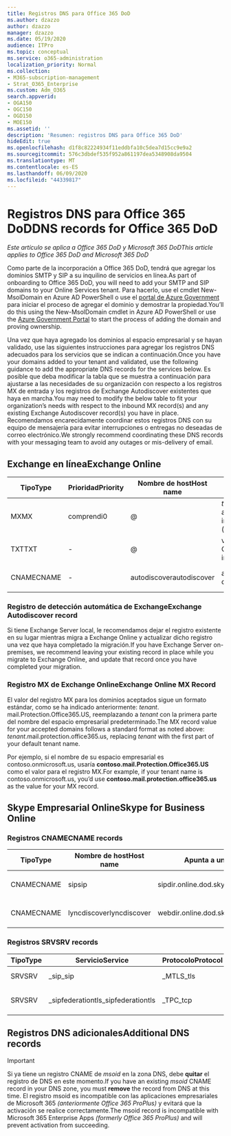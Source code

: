 ```yaml
---
title: Registros DNS para Office 365 DoD
ms.author: dzazzo
author: dzazzo
manager: dzazzo
ms.date: 05/19/2020
audience: ITPro
ms.topic: conceptual
ms.service: o365-administration
localization_priority: Normal
ms.collection:
- M365-subscription-management
- Strat_O365_Enterprise
ms.custom: Adm_O365
search.appverid:
- OGA150
- OGC150
- OGD150
- MOE150
ms.assetid: ''
description: 'Resumen: registros DNS para Office 365 DoD'
hideEdit: true
ms.openlocfilehash: d1f8c82224934f11eddbfa10c5dea7d15cc9e9a2
ms.sourcegitcommit: 576c3dbdef535f952a861197dea5348908da9504
ms.translationtype: MT
ms.contentlocale: es-ES
ms.lasthandoff: 06/09/2020
ms.locfileid: "44339817"
---
```

# <a name="dns-records-for-office-365-dod"></a><span data-ttu-id="0533c-103">Registros DNS para Office 365 DoD</span><span class="sxs-lookup"><span data-stu-id="0533c-103">DNS records for Office 365 DoD</span></span>

<span data-ttu-id="0533c-104">*Este artículo se aplica a Office 365 DoD y Microsoft 365 DoD*</span><span class="sxs-lookup"><span data-stu-id="0533c-104">*This article applies to Office 365 DoD and Microsoft 365 DoD*</span></span>

<span data-ttu-id="0533c-105">Como parte de la incorporación a Office 365 DoD, tendrá que agregar los dominios SMTP y SIP a su inquilino de servicios en línea.</span><span class="sxs-lookup"><span data-stu-id="0533c-105">As part of onboarding to Office 365 DoD, you will need to add your SMTP and SIP domains to your Online Services tenant.</span></span>  <span data-ttu-id="0533c-106">Para hacerlo, use el cmdlet New-MsolDomain en Azure AD PowerShell o use el [portal de Azure Government](https://portal.azure.us) para iniciar el proceso de agregar el dominio y demostrar la propiedad.</span><span class="sxs-lookup"><span data-stu-id="0533c-106">You’ll do this using the New-MsolDomain cmdlet in Azure AD PowerShell or use the [Azure Government Portal](https://portal.azure.us) to start the process of adding the domain and proving ownership.</span></span>

<span data-ttu-id="0533c-107">Una vez que haya agregado los dominios al espacio empresarial y se hayan validado, use las siguientes instrucciones para agregar los registros DNS adecuados para los servicios que se indican a continuación.</span><span class="sxs-lookup"><span data-stu-id="0533c-107">Once you have your domains added to your tenant and validated, use the following guidance to add the appropriate DNS records for the services below.</span></span>  <span data-ttu-id="0533c-108">Es posible que deba modificar la tabla que se muestra a continuación para ajustarse a las necesidades de su organización con respecto a los registros MX de entrada y los registros de Exchange Autodiscover existentes que haya en marcha.</span><span class="sxs-lookup"><span data-stu-id="0533c-108">You may need to modify the below table to fit your organization’s needs with respect to the inbound MX record(s) and any existing Exchange Autodiscover record(s) you have in place.</span></span>  <span data-ttu-id="0533c-109">Recomendamos encarecidamente coordinar estos registros DNS con su equipo de mensajería para evitar interrupciones o entregas no deseadas de correo electrónico.</span><span class="sxs-lookup"><span data-stu-id="0533c-109">We strongly recommend coordinating these DNS records with your messaging team to avoid any outages or mis-delivery of email.</span></span>

## <a name="exchange-online"></a><span data-ttu-id="0533c-110">Exchange en línea</span><span class="sxs-lookup"><span data-stu-id="0533c-110">Exchange Online</span></span>

| <span data-ttu-id="0533c-111">Tipo</span><span class="sxs-lookup"><span data-stu-id="0533c-111">Type</span></span> | <span data-ttu-id="0533c-112">Prioridad</span><span class="sxs-lookup"><span data-stu-id="0533c-112">Priority</span></span> | <span data-ttu-id="0533c-113">Nombre de host</span><span class="sxs-lookup"><span data-stu-id="0533c-113">Host name</span></span> | <span data-ttu-id="0533c-114">Apunta a una dirección o un valor</span><span class="sxs-lookup"><span data-stu-id="0533c-114">Points to address or value</span></span> | <span data-ttu-id="0533c-115">TTL</span><span class="sxs-lookup"><span data-stu-id="0533c-115">TTL</span></span> |
| --- | --- | --- | --- | --- |
| <span data-ttu-id="0533c-116">MX</span><span class="sxs-lookup"><span data-stu-id="0533c-116">MX</span></span> | <span data-ttu-id="0533c-117">comprendi</span><span class="sxs-lookup"><span data-stu-id="0533c-117">0</span></span> | @ | <span data-ttu-id="0533c-118">*tenant*. mail.Protection.Office365.US (consulte a continuación para obtener más información)</span><span class="sxs-lookup"><span data-stu-id="0533c-118">*tenant*.mail.protection.office365.us (see below for additional details)</span></span> | <span data-ttu-id="0533c-119">1 Hour</span><span class="sxs-lookup"><span data-stu-id="0533c-119">1 Hour</span></span> |
| <span data-ttu-id="0533c-120">TXT</span><span class="sxs-lookup"><span data-stu-id="0533c-120">TXT</span></span> | - | @ | <span data-ttu-id="0533c-121">v = spf1 include include SPF. Protection. Office365. US-All</span><span class="sxs-lookup"><span data-stu-id="0533c-121">v=spf1 include:spf.protection.office365.us -all</span></span> | <span data-ttu-id="0533c-122">1 Hour</span><span class="sxs-lookup"><span data-stu-id="0533c-122">1 Hour</span></span> |
| <span data-ttu-id="0533c-123">CNAME</span><span class="sxs-lookup"><span data-stu-id="0533c-123">CNAME</span></span> | - | <span data-ttu-id="0533c-124">autodiscover</span><span class="sxs-lookup"><span data-stu-id="0533c-124">autodiscover</span></span> | <span data-ttu-id="0533c-125">autodiscover-dod.office365.us</span><span class="sxs-lookup"><span data-stu-id="0533c-125">autodiscover-dod.office365.us</span></span> | <span data-ttu-id="0533c-126">1 Hour</span><span class="sxs-lookup"><span data-stu-id="0533c-126">1 Hour</span></span> |

### <a name="exchange-autodiscover-record"></a><span data-ttu-id="0533c-127">Registro de detección automática de Exchange</span><span class="sxs-lookup"><span data-stu-id="0533c-127">Exchange Autodiscover record</span></span>

<span data-ttu-id="0533c-128">Si tiene Exchange Server local, le recomendamos dejar el registro existente en su lugar mientras migra a Exchange Online y actualizar dicho registro una vez que haya completado la migración.</span><span class="sxs-lookup"><span data-stu-id="0533c-128">If you have Exchange Server on-premises, we recommend leaving your existing record in place while you migrate to Exchange Online, and update that record once you have completed your migration.</span></span>

### <a name="exchange-online-mx-record"></a><span data-ttu-id="0533c-129">Registro MX de Exchange Online</span><span class="sxs-lookup"><span data-stu-id="0533c-129">Exchange Online MX Record</span></span>

<span data-ttu-id="0533c-130">El valor del registro MX para los dominios aceptados sigue un formato estándar, como se ha indicado anteriormente: *tenant*. mail.Protection.Office365.US, reemplazando a *tenant* con la primera parte del nombre del espacio empresarial predeterminado.</span><span class="sxs-lookup"><span data-stu-id="0533c-130">The MX record value for your accepted domains follows a standard format as noted above: *tenant*.mail.protection.office365.us, replacing *tenant* with the first part of your default tenant name.</span></span>

<span data-ttu-id="0533c-131">Por ejemplo, si el nombre de su espacio empresarial es contoso.onmicrosoft.us, usaría **contoso.mail.Protection.Office365.US** como el valor para el registro MX.</span><span class="sxs-lookup"><span data-stu-id="0533c-131">For example, if your tenant name is contoso.onmicrosoft.us, you’d use **contoso.mail.protection.office365.us** as the value for your MX record.</span></span>

## <a name="skype-for-business-online"></a><span data-ttu-id="0533c-132">Skype Empresarial Online</span><span class="sxs-lookup"><span data-stu-id="0533c-132">Skype for Business Online</span></span>

### <a name="cname-records"></a><span data-ttu-id="0533c-133">Registros CNAME</span><span class="sxs-lookup"><span data-stu-id="0533c-133">CNAME records</span></span>

| <span data-ttu-id="0533c-134">Tipo</span><span class="sxs-lookup"><span data-stu-id="0533c-134">Type</span></span> | <span data-ttu-id="0533c-135">Nombre de host</span><span class="sxs-lookup"><span data-stu-id="0533c-135">Host name</span></span> | <span data-ttu-id="0533c-136">Apunta a una dirección o un valor</span><span class="sxs-lookup"><span data-stu-id="0533c-136">Points to address or value</span></span> | <span data-ttu-id="0533c-137">TTL</span><span class="sxs-lookup"><span data-stu-id="0533c-137">TTL</span></span> |
| --- | --- | --- | --- |
| <span data-ttu-id="0533c-138">CNAME</span><span class="sxs-lookup"><span data-stu-id="0533c-138">CNAME</span></span> | <span data-ttu-id="0533c-139">sip</span><span class="sxs-lookup"><span data-stu-id="0533c-139">sip</span></span> | <span data-ttu-id="0533c-140">sipdir.online.dod.skypeforbusiness.us</span><span class="sxs-lookup"><span data-stu-id="0533c-140">sipdir.online.dod.skypeforbusiness.us</span></span> | <span data-ttu-id="0533c-141">1 Hour</span><span class="sxs-lookup"><span data-stu-id="0533c-141">1 Hour</span></span> |
| <span data-ttu-id="0533c-142">CNAME</span><span class="sxs-lookup"><span data-stu-id="0533c-142">CNAME</span></span> | <span data-ttu-id="0533c-143">lyncdiscover</span><span class="sxs-lookup"><span data-stu-id="0533c-143">lyncdiscover</span></span> | <span data-ttu-id="0533c-144">webdir.online.dod.skypeforbusiness.us</span><span class="sxs-lookup"><span data-stu-id="0533c-144">webdir.online.dod.skypeforbusiness.us</span></span> | <span data-ttu-id="0533c-145">1 Hour</span><span class="sxs-lookup"><span data-stu-id="0533c-145">1 Hour</span></span> | 

### <a name="srv-records"></a><span data-ttu-id="0533c-146">Registros SRV</span><span class="sxs-lookup"><span data-stu-id="0533c-146">SRV records</span></span>

| <span data-ttu-id="0533c-147">Tipo</span><span class="sxs-lookup"><span data-stu-id="0533c-147">Type</span></span> | <span data-ttu-id="0533c-148">Servicio</span><span class="sxs-lookup"><span data-stu-id="0533c-148">Service</span></span> | <span data-ttu-id="0533c-149">Protocolo</span><span class="sxs-lookup"><span data-stu-id="0533c-149">Protocol</span></span> | <span data-ttu-id="0533c-150">Puerto</span><span class="sxs-lookup"><span data-stu-id="0533c-150">Port</span></span> | <span data-ttu-id="0533c-151">Peso</span><span class="sxs-lookup"><span data-stu-id="0533c-151">Weight</span></span> | <span data-ttu-id="0533c-152">Priority</span><span class="sxs-lookup"><span data-stu-id="0533c-152">Priority</span></span> | <span data-ttu-id="0533c-153">Nombre</span><span class="sxs-lookup"><span data-stu-id="0533c-153">Name</span></span> | <span data-ttu-id="0533c-154">Target</span><span class="sxs-lookup"><span data-stu-id="0533c-154">Target</span></span> | <span data-ttu-id="0533c-155">TTL</span><span class="sxs-lookup"><span data-stu-id="0533c-155">TTL</span></span> |
| --- | --- | --- | --- | --- | --- | --- | --- | --- |
| <span data-ttu-id="0533c-156">SRV</span><span class="sxs-lookup"><span data-stu-id="0533c-156">SRV</span></span> | <span data-ttu-id="0533c-157">\_sip</span><span class="sxs-lookup"><span data-stu-id="0533c-157">\_sip</span></span> | <span data-ttu-id="0533c-158">\_MTLS</span><span class="sxs-lookup"><span data-stu-id="0533c-158">\_tls</span></span> | <span data-ttu-id="0533c-159">443</span><span class="sxs-lookup"><span data-stu-id="0533c-159">443</span></span> | <span data-ttu-id="0533c-160">1 </span><span class="sxs-lookup"><span data-stu-id="0533c-160">1</span></span> | <span data-ttu-id="0533c-161">100</span><span class="sxs-lookup"><span data-stu-id="0533c-161">100</span></span> | @ | <span data-ttu-id="0533c-162">sipdir.online.dod.skypeforbusiness.us</span><span class="sxs-lookup"><span data-stu-id="0533c-162">sipdir.online.dod.skypeforbusiness.us</span></span> | <span data-ttu-id="0533c-163">1 hora</span><span class="sxs-lookup"><span data-stu-id="0533c-163">1 Hour</span></span> |
| <span data-ttu-id="0533c-164">SRV</span><span class="sxs-lookup"><span data-stu-id="0533c-164">SRV</span></span> | <span data-ttu-id="0533c-165">\_sipfederationtls</span><span class="sxs-lookup"><span data-stu-id="0533c-165">\_sipfederationtls</span></span> | <span data-ttu-id="0533c-166">\_TPC</span><span class="sxs-lookup"><span data-stu-id="0533c-166">\_tcp</span></span> | <span data-ttu-id="0533c-167">5061</span><span class="sxs-lookup"><span data-stu-id="0533c-167">5061</span></span> | <span data-ttu-id="0533c-168">1 </span><span class="sxs-lookup"><span data-stu-id="0533c-168">1</span></span> | <span data-ttu-id="0533c-169">100</span><span class="sxs-lookup"><span data-stu-id="0533c-169">100</span></span> | @ | <span data-ttu-id="0533c-170">sipfed.online.dod.skypeforbusiness.us</span><span class="sxs-lookup"><span data-stu-id="0533c-170">sipfed.online.dod.skypeforbusiness.us</span></span> | <span data-ttu-id="0533c-171">1 Hour</span><span class="sxs-lookup"><span data-stu-id="0533c-171">1 Hour</span></span> |

## <a name="additional-dns-records"></a><span data-ttu-id="0533c-172">Registros DNS adicionales</span><span class="sxs-lookup"><span data-stu-id="0533c-172">Additional DNS records</span></span>

> [!IMPORTANT]
> <span data-ttu-id="0533c-173">Si ya tiene un registro CNAME de *msoid* en la zona DNS, debe **quitar** el registro de DNS en este momento.</span><span class="sxs-lookup"><span data-stu-id="0533c-173">If you have an existing *msoid* CNAME record in your DNS zone, you must **remove** the record from DNS at this time.</span></span>  <span data-ttu-id="0533c-174">El registro msoid es incompatible con las aplicaciones empresariales de Microsoft 365 *(anteriormente Office 365 ProPlus)* y evitará que la activación se realice correctamente.</span><span class="sxs-lookup"><span data-stu-id="0533c-174">The msoid record is incompatible with Microsoft 365 Enterprise Apps *(formerly Office 365 ProPlus)* and will prevent activation from succeeding.</span></span>
